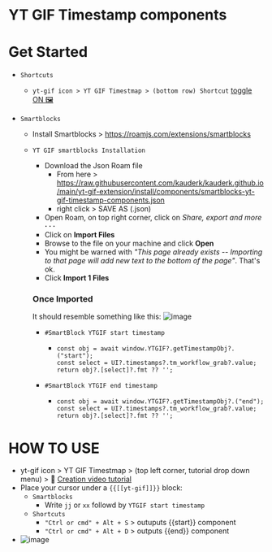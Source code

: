 # YT GIF Timestamp components

# **Get Started**

- `Shortcuts`
  - `yt-gif icon > YT GIF Timestmap > (bottom row) Shortcut` [toggle ON 🖼️](https://user-images.githubusercontent.com/65237382/162631765-e2a7e60a-5ac9-4251-b38e-e57faf82ae01.png)


- `Smartblocks`
  - Install Smartblocks > https://roamjs.com/extensions/smartblocks
  - `YT GIF smartblocks Installation`
    - Download the Json Roam file
      - From here > https://raw.githubusercontent.com/kauderk/kauderk.github.io/main/yt-gif-extension/install/components/smartblocks-yt-gif-timestamp-components.json
      - right click > SAVE AS (.json)
    - Open Roam, on top right corner, click on *Share, export and more* **· · ·**
    - Click on **Import Files**
    - Browse to the file on your machine and click **Open**
    - You might be warned with *"This page already exists -- Importing to that page will add new text to the bottom of the page"*. That's ok.
    - Click **Import 1 Files**

    ### Once Imported
    It should resemble something like this:
    ![image](https://user-images.githubusercontent.com/65237382/155751711-033b095f-29bf-4711-8a41-0edc4b5bf810.png)

    - 
        ``` 
        #SmartBlock YTGIF start timestamp 
        ```
        -   ``` 
            const obj = await window.YTGIF?.getTimestampObj?.("start");
            const select = UI?.timestamps?.tm_workflow_grab?.value;
            return obj?.[select]?.fmt ?? '';
            ```
    - 
        ``` 
        #SmartBlock YTGIF end timestamp 
        ```
        -   ``` 
            const obj = await window.YTGIF?.getTimestampObj?.("end");
            const select = UI?.timestamps?.tm_workflow_grab?.value;
            return obj?.[select]?.fmt ?? '';
            ```

# **HOW TO USE**
- yt-gif icon > YT GIF Timestmap > (top left corner, tutorial drop down menu) > 🎥 [Creation video tutorial](https://youtu.be/cXf-PB1Vae4)
- Place your cursor under a `{{[[yt-gif]]}}` block:
  - `Smartblocks`
    - Write `jj` or `xx` followd by `YTGIF start timestamp`
  - `Shortcuts`
    - `"Ctrl or cmd" + Alt + S` > outuputs {{start}} component
    - `"Ctrl or cmd" + Alt + D` > outputs {{end}} component
- ![image](https://user-images.githubusercontent.com/65237382/152702764-708a4644-7b5e-4d9a-b213-21beb611610f.png)
